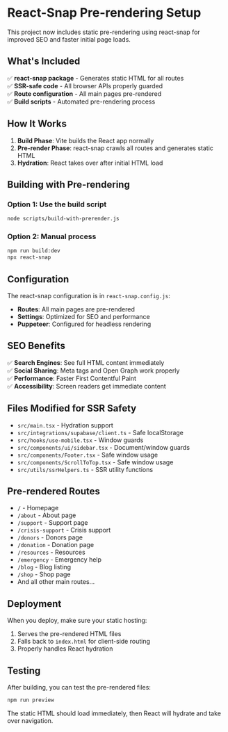 # React-Snap Pre-rendering Setup

This project now includes static pre-rendering using react-snap for improved SEO and faster initial page loads.

## What's Included

✅ **react-snap package** - Generates static HTML for all routes  
✅ **SSR-safe code** - All browser APIs properly guarded  
✅ **Route configuration** - All main pages pre-rendered  
✅ **Build scripts** - Automated pre-rendering process  

## How It Works

1. **Build Phase**: Vite builds the React app normally
2. **Pre-render Phase**: react-snap crawls all routes and generates static HTML
3. **Hydration**: React takes over after initial HTML load

## Building with Pre-rendering

### Option 1: Use the build script
```bash
node scripts/build-with-prerender.js
```

### Option 2: Manual process
```bash
npm run build:dev
npx react-snap
```

## Configuration

The react-snap configuration is in `react-snap.config.js`:

- **Routes**: All main pages are pre-rendered
- **Settings**: Optimized for SEO and performance
- **Puppeteer**: Configured for headless rendering

## SEO Benefits

✅ **Search Engines**: See full HTML content immediately  
✅ **Social Sharing**: Meta tags and Open Graph work properly  
✅ **Performance**: Faster First Contentful Paint  
✅ **Accessibility**: Screen readers get immediate content  

## Files Modified for SSR Safety

- `src/main.tsx` - Hydration support
- `src/integrations/supabase/client.ts` - Safe localStorage
- `src/hooks/use-mobile.tsx` - Window guards
- `src/components/ui/sidebar.tsx` - Document/window guards
- `src/components/Footer.tsx` - Safe window usage
- `src/components/ScrollToTop.tsx` - Safe window usage
- `src/utils/ssrHelpers.ts` - SSR utility functions

## Pre-rendered Routes

- `/` - Homepage
- `/about` - About page
- `/support` - Support page
- `/crisis-support` - Crisis support
- `/donors` - Donors page
- `/donation` - Donation page
- `/resources` - Resources
- `/emergency` - Emergency help
- `/blog` - Blog listing
- `/shop` - Shop page
- And all other main routes...

## Deployment

When you deploy, make sure your static hosting:
1. Serves the pre-rendered HTML files
2. Falls back to `index.html` for client-side routing
3. Properly handles React hydration

## Testing

After building, you can test the pre-rendered files:
```bash
npm run preview
```

The static HTML should load immediately, then React will hydrate and take over navigation.